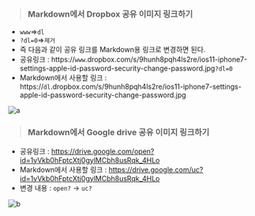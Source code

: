 >### Markdown에서 Dropbox 공유 이미지 링크하기
- `www`=>`dl`
- `?dl=0`=>`제거`
- 즉 다음과 같이 공유 링크를 Markdown용 링크로 변경하면 된다.
- 공유링크 : https://`www`.dropbox.com/s/9hunh8pqh4ls2re/ios11-iphone7-settings-apple-id-password-security-change-password.jpg`?dl=0`
- Markdown에서 사용할 링크 : https://`dl`.dropbox.com/s/9hunh8pqh4ls2re/ios11-iphone7-settings-apple-id-password-security-change-password.jpg

 ![a](https://dl.dropboxusercontent.com/s/9hunh8pqh4ls2re/ios11-iphone7-settings-apple-id-password-security-change-password.jpg)

>### Markdown에서 Google drive 공유 이미지 링크하기
- 공유링크 : https://drive.google.com/open?id=1yVkb0hFptcXtj0gylMCbh8usRqk_4HLo <br>
- Markdown에서 사용할 링크 : https://drive.google.com/uc?id=1yVkb0hFptcXtj0gylMCbh8usRqk_4HLo <br>
- 변경 내용 : `open?` -> `uc?` <br>

 ![b](https://drive.google.com/uc?id=1yVkb0hFptcXtj0gylMCbh8usRqk_4HLo)
